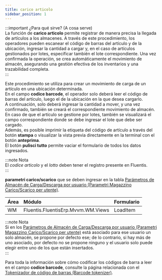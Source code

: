 ```yaml
---
title: carico articolo
sidebar_position: 1
---
```


:::important ¿Para qué sirve? (A cosa serve)  
La función de **carico articolo** permite registrar de manera precisa la llegada de artículos a los almacenes. A través de este procedimiento, los operadores pueden escanear el código de barras del artículo y de la ubicación, ingresar la cantidad a cargar y, en el caso de artículos gestionados por lotes, especificar también el lote correspondiente. Una vez confirmada la operación, se crea automáticamente el movimiento de almacén, asegurando una gestión efectiva de los inventarios y una trazabilidad completa.  
:::

Este procedimiento se utiliza para crear un movimiento de carga de un artículo en una ubicación determinada.  
En el campo **codice barcode**, el operador solo deberá leer el código de barras del artículo, luego el de la ubicación en la que desea cargarlo.  
A continuación, solo deberá ingresar la cantidad a mover, y una vez confirmado, también se creará el correspondiente movimiento de almacén.  
En caso de que el artículo se gestione por lotes, también se visualizará el campo correspondiente donde se debe ingresar el lote que debe ser cargado.  
Además, es posible imprimir la etiqueta del código de artículo a través del botón **stampa** o visualizar la vista previa directamente en la terminal con el botón **anteprima**.  
El botón **pulisci tutto** permite vaciar el formulario de todos los datos ingresados.

:::note Nota  
El *codice articolo* y el *lotto* deben tener el registro presente en Fluentis.  
:::

**parametri carico/scarico** que se deben ingresar en la tabla [Parámetros de Almacén de Carga/Descarga por usuario (Parametri Magazzino Carico/Scarico per utente)](/docs/configurations/parameters/general-parameters/deliverynotes-grouping).

| Área | Módulo | Formulario |
| :-- | :-- | :-- |
| WM | Fluentis.FluentisErp.Mvvm.WM.Views | LoadItem |

:::note Nota  
Si en los [Parámetros de Almacén de Carga/Descarga por usuario (Parametri Magazzino Carico/Scarico per utente)](/docs/configurations/parameters/general-parameters/deliverynotes-grouping) está asociado para ese usuario un solo almacén, se propone por defecto ese; de lo contrario, si hay más de uno asociado, por defecto no se propone ninguno y el usuario solo puede elegir entre uno de los que están insertados.  
:::

Para toda la información sobre cómo codificar los códigos de barra a leer en el campo **codice barcode**, consulte la página relacionada con el [Tokenizador de código de barras (Barcode tokenizer)](/docs/configurations/tables/general-settings/barcode-tokenizer).